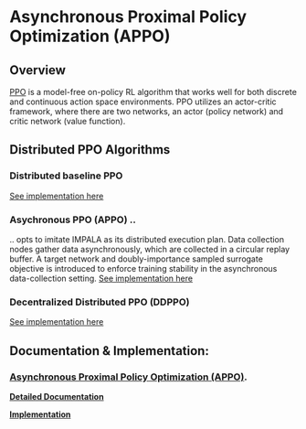 # Asynchronous Proximal Policy Optimization (APPO)

## Overview

[PPO](https://arxiv.org/abs/1707.06347) is a model-free on-policy RL algorithm that works
well for both discrete and continuous action space environments. PPO utilizes an
actor-critic framework, where there are two networks, an actor (policy network) and
critic network (value function).

## Distributed PPO Algorithms

### Distributed baseline PPO
[See implementation here](https://github.com/ray-project/ray/blob/master/rllib/algorithms/ppo/ppo.py)

### Asychronous PPO (APPO) ..

.. opts to imitate IMPALA as its distributed execution plan.
Data collection nodes gather data asynchronously, which are collected in a circular replay
buffer. A target network and doubly-importance sampled surrogate objective is introduced
to enforce training stability in the asynchronous data-collection setting.
[See implementation here](https://github.com/ray-project/ray/blob/master/rllib/algorithms/appo/appo.py)

### Decentralized Distributed PPO (DDPPO)

[See implementation here](https://github.com/ray-project/ray/blob/master/rllib/algorithms/ddppo/ddppo.py)


## Documentation & Implementation:

### [Asynchronous Proximal Policy Optimization (APPO)](https://arxiv.org/abs/1912.00167).

**[Detailed Documentation](https://docs.ray.io/en/master/rllib-algorithms.html#appo)**

**[Implementation](https://github.com/ray-project/ray/blob/master/rllib/agents/ppo/appo.py)**
